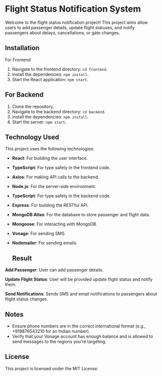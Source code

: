 
# Flight Status Notification System

Welcome to the flight status notification project! This project aims allow users to add passenger details, update flight statuses, and notify passengers about delays, cancellations, or gate changes.

## Installation

For Frontend

1. Navigate to the frontend directory: `cd frontend`.
2. Install the dependencies: `npm install`.
3. Start the React application: `npm start`.

## For Backend

1. Clone the repository.
2. Navigate to the backend directory: `cd backend`.
3. Install the dependencies: `npm install`.
4. Start the server: `npm start`.

## Technology Used
This project uses the following technologies:

- **React**: For building the user interface.
- **TypeScript**: For type safety in the frontend code.
- **Axios**: For making API calls to the backend.
- **Node.js**: For the server-side environment.
- **TypeScript**: For type safety in the backend code.
- **Express**: For building the RESTful API.
- **MongoDB Atlas**: For the database to store passenger and flight data.
- **Mongoose**: For interacting with MongoDB.
- **Vonage**: For sending SMS.
- **Nodemailer**: For sending emails.

  ## Result
 **Add Passenger**: User can add passenger details.

 **Update Flight Status**: User will be provided update flight status and notify them.
 
**Send Notifications**: Sends SMS and email notifications to passengers about flight status changes.





## Notes
- Ensure phone numbers are in the correct international format (e.g., +919876543210 for an Indian number).
- Verify that your Vonage account has enough balance and is allowed to send messages to the regions you're targeting.

## License
This project is licensed under the MIT License.
